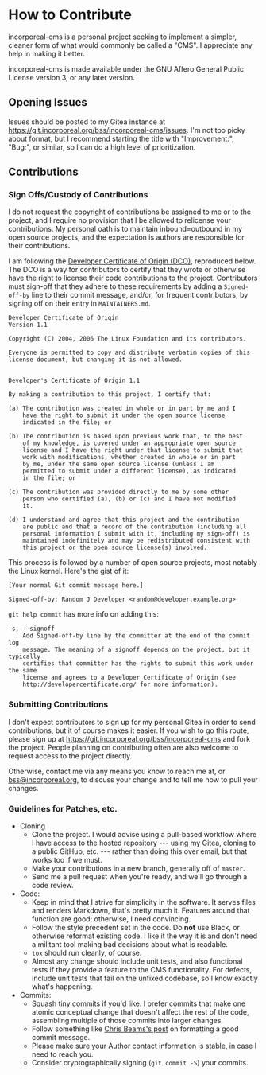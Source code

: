 # How to Contribute

incorporeal-cms is a personal project seeking to implement a simpler, cleaner form of what would
commonly be called a "CMS". I appreciate any help in making it better.

incorporeal-cms is made available under the GNU Affero General Public License version 3, or any
later version.

## Opening Issues

Issues should be posted to my Gitea instance at
<https://git.incorporeal.org/bss/incorporeal-cms/issues>. I'm not too picky about format, but I
recommend starting the title with "Improvement:", "Bug:", or similar, so I can do a high level of
prioritization.

## Contributions

### Sign Offs/Custody of Contributions

I do not request the copyright of contributions be assigned to me or to the project, and I require no provision that I
be allowed to relicense your contributions. My personal oath is to maintain inbound=outbound in my open source projects,
and the expectation is authors are responsible for their contributions.

I am following the [Developer Certificate of Origin (DCO)](https://developercertificate.org/), reproduced below. The DCO
is a way for contributors to certify that they wrote or otherwise have the right to license their code contributions to
the project. Contributors must sign-off that they adhere to these requirements by adding a `Signed-off-by` line to their
commit message, and/or, for frequent contributors, by signing off on their entry in `MAINTAINERS.md`.

```
Developer Certificate of Origin
Version 1.1

Copyright (C) 2004, 2006 The Linux Foundation and its contributors.

Everyone is permitted to copy and distribute verbatim copies of this
license document, but changing it is not allowed.


Developer's Certificate of Origin 1.1

By making a contribution to this project, I certify that:

(a) The contribution was created in whole or in part by me and I
    have the right to submit it under the open source license
    indicated in the file; or

(b) The contribution is based upon previous work that, to the best
    of my knowledge, is covered under an appropriate open source
    license and I have the right under that license to submit that
    work with modifications, whether created in whole or in part
    by me, under the same open source license (unless I am
    permitted to submit under a different license), as indicated
    in the file; or

(c) The contribution was provided directly to me by some other
    person who certified (a), (b) or (c) and I have not modified
    it.

(d) I understand and agree that this project and the contribution
    are public and that a record of the contribution (including all
    personal information I submit with it, including my sign-off) is
    maintained indefinitely and may be redistributed consistent with
    this project or the open source license(s) involved.
```

This process is followed by a number of open source projects, most notably the Linux kernel. Here's the gist of it:

```
[Your normal Git commit message here.]

Signed-off-by: Random J Developer <random@developer.example.org>
```

`git help commit` has more info on adding this:

```
-s, --signoff
    Add Signed-off-by line by the committer at the end of the commit log
    message. The meaning of a signoff depends on the project, but it typically
    certifies that committer has the rights to submit this work under the same
    license and agrees to a Developer Certificate of Origin (see
    http://developercertificate.org/ for more information).
```

### Submitting Contributions

I don't expect contributors to sign up for my personal Gitea in order to send contributions, but it
of course makes it easier. If you wish to go this route, please sign up at
<https://git.incorporeal.org/bss/incorporeal-cms> and fork the project. People planning on
contributing often are also welcome to request access to the project directly.

Otherwise, contact me via any means you know to reach me at, or <bss@incorporeal.org>, to discuss
your change and to tell me how to pull your changes.

### Guidelines for Patches, etc.

* Cloning
    * Clone the project. I would advise using a pull-based workflow where I have access to the hosted
      repository --- using my Gitea, cloning to a public GitHub, etc. --- rather than doing this over
      email, but that works too if we must.
    * Make your contributions in a new branch, generally off of `master`.
    * Send me a pull request when you're ready, and we'll go through a code review.
* Code:
    * Keep in mind that I strive for simplicity in the software. It serves files and renders
      Markdown, that's pretty much it. Features around that function are good; otherwise, I need
      convincing.
    * Follow the style precedent set in the code. Do **not** use Black, or otherwise reformat existing
      code. I like it the way it is and don't need a militant tool making bad decisions about what is
      readable.
    * `tox` should run cleanly, of course.
    * Almost any change should include unit tests, and also functional tests if they provide a feature
      to the CMS functionality. For defects, include unit tests that fail on the unfixed codebase, so I
      know exactly what's happening.
* Commits:
    * Squash tiny commits if you'd like. I prefer commits that make one atomic conceptual change
      that doesn't affect the rest of the code, assembling multiple of those commits into larger
      changes.
    * Follow something like [Chris Beams's post](https://chris.beams.io/posts/git-commit/) on
      formatting a good commit message.
    * Please make sure your Author contact information is stable, in case I need to reach you.
    * Consider cryptographically signing (`git commit -S`) your commits.
